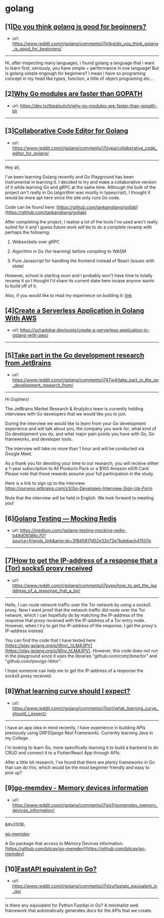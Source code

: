 # golang
## [1][Do you think golang is good for beginners?](https://www.reddit.com/r/golang/comments/i7p1pg/do_you_think_golang_is_good_for_beginners/)
- url: https://www.reddit.com/r/golang/comments/i7p1pg/do_you_think_golang_is_good_for_beginners/
---
Hi, after inspecting many languages, i found golang a language that i want to learn first, seriously, you have simple + performance in one language! But is golang simple engough for beginners? I mean i have so programing concept in my head like types, function, a little of object programing etc...
## [2][Why Go modules are faster than GOPATH](https://www.reddit.com/r/golang/comments/i78171/why_go_modules_are_faster_than_gopath/)
- url: https://dev.to/tbpalsulich/why-go-modules-are-faster-than-gopath-blj
---

## [3][Collaborative Code Editor for Golang](https://www.reddit.com/r/golang/comments/i7qypa/collaborative_code_editor_for_golang/)
- url: https://www.reddit.com/r/golang/comments/i7qypa/collaborative_code_editor_for_golang/
---
Hey all,

I've been learning Golang recently and Go Playground has been instrumental in learning it. I decided to try and make a collaborative version of it while learning Go and gRPC at the same time. Although the bulk of the project isn't really in Go (algorithm was mostly in typescript), I thought it would be more apt here since the site only runs Go code. 


Code can be found here:  [https://github.com/tankangliang/gollab](https://github.com/tankangliang/gollab) 

After completing the project, I realise a lot of the tools I've used aren't really suited for it and I guess future work will be to do a complete revamp with perhaps the following:

1) Websockets over gRPC

2) Algorithm in Go (for learning) before compiling to WASM

3) Pure Javascript for handling the frontend instead of React (issues with state)

However, school is starting soon and I probably won't have time to totally revamp it so I thought I'd share its current state here incase anyone wants to build off of it. 

Also, if you would like to read my experience on building it: [link](https://mrlobby.com/posts/building-a-collaborative-code-editor-with-react-golang-grpc/)
## [4][Create a Serverless Application in Golang With AWS](https://www.reddit.com/r/golang/comments/i7qeui/create_a_serverless_application_in_golang_with_aws/)
- url: https://schadokar.dev/posts/create-a-serverless-application-in-golang-with-aws/
---

## [5][Take part in the Go development research from JetBrains](https://www.reddit.com/r/golang/comments/i747w4/take_part_in_the_go_development_research_from/)
- url: https://www.reddit.com/r/golang/comments/i747w4/take_part_in_the_go_development_research_from/
---
Hi Gophers!

The JetBrains Market Research &amp; Analytics team is currently holding interviews with Go developers that we would like you to join.

During the interview we would like to learn from your Go development experience and will talk about you, the company you work for, what kind of Go development you do, and what major pain points you have with Go, Go frameworks, and developer tools.

The interview will take no more than 1 hour and will be conducted via Google Meet.

As a thank you for devoting your time to our research, you will receive either a 1-year subscription to All Products Pack or a $100 Amazon eGift Card. Please note that these rewards assume your full participation in the study.

Here is a link to sign up to the interview: https://surveys.jetbrains.com/s3/Go-Developes-Interview-Sign-Up-Form

Note that the interview will be held in English.
We look forward to meeting you!
## [6][Golang Testing — Mocking Redis](https://www.reddit.com/r/golang/comments/i7qf44/golang_testing_mocking_redis/)
- url: https://medium.com//golang-testing-mocking-redis-b48d09386c70?source=friends_link&amp;sk=3f845817d52e32e72e7bdebacb41507e
---

## [7][How to get the IP-address of a response that a (Tor) socks5 proxy received](https://www.reddit.com/r/golang/comments/i7pvpo/how_to_get_the_ipaddress_of_a_response_that_a_tor/)
- url: https://www.reddit.com/r/golang/comments/i7pvpo/how_to_get_the_ipaddress_of_a_response_that_a_tor/
---
Hello, I can route network traffic over the Tor network by using a socks5 proxy. Now I want proof that the network traffic did route over the Tor network, which I can hopefully do by matching the IP-address of the response that proxy received with the IP-address of a Tor entry node. However, when I try to get the IP-address of the response, I get the proxy's IP-address instead.

You can find the code that I have tested here [https://play.golang.org/p/Wny\_hLMA3PV](https://play.golang.org/p/Wny_hLMA3PV). However, this code does not run in the playground since it uses the libraries "github.com/cretz/bine/tor" and "github.com/ipsn/go-libtor".

I hope someone can help me to get the IP-address of a response the socks5 proxy received.
## [8][What learning curve should I expect?](https://www.reddit.com/r/golang/comments/i7psrl/what_learning_curve_should_i_expect/)
- url: https://www.reddit.com/r/golang/comments/i7psrl/what_learning_curve_should_i_expect/
---
I have an app idea in mind recently, I have experience in building APIs previously using DRF(Django Rest Framework). 
Currently learning Java in my College.

I'm looking to learn Go, more specifically learning it to build a backend to do CRUD and connect it to a Flutter/React App through APIs.

After a little bit research, I've found that there are plenty frameworks in Go that can do this, which would be the most beginner friendly and easy to pick up?
## [9][go-memdev - Memory devices information](https://www.reddit.com/r/golang/comments/i7gis1/gomemdev_memory_devices_information/)
- url: https://www.reddit.com/r/golang/comments/i7gis1/gomemdev_memory_devices_information/
---
&amp;#x200B;

[go-memdev](https://preview.redd.it/0w9aan8ig9g51.png?width=244&amp;format=png&amp;auto=webp&amp;s=df070a246c65b1398d167a146f5150bbe3d52cd4)

A Go package that access to Memory Devices information.   
[https://github.com/bitcav/go-memdev](https://github.com/bitcav/go-memdev)
## [10][FastAPI equivalent in Go?](https://www.reddit.com/r/golang/comments/i7nlzy/fastapi_equivalent_in_go/)
- url: https://www.reddit.com/r/golang/comments/i7nlzy/fastapi_equivalent_in_go/
---
Is there any equivalent for Python FastApi in Go? A minimalist web framework that automatically generates docs for the APIs that we create.
